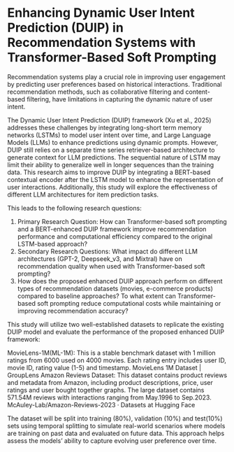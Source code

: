 # Enhancing Dynamic User Intent Prediction (DUIP) in Recommendation Systems with Transformer-Based Soft Prompting
Recommendation systems play a crucial role in improving user engagement by predicting user preferences based on historical interactions. Traditional recommendation methods, such as collaborative filtering and content-based filtering, have limitations in capturing the dynamic nature of user intent.

The Dynamic User Intent Prediction (DUIP) framework (Xu et al., 2025) addresses these challenges by integrating long-short term memory networks (LSTMs) to model user intent over time, and Large Language Models (LLMs) to enhance predictions using dynamic prompts. However, DUIP still relies on a separate time series retriever-based architecture to generate context for LLM predictions. The sequential nature of LSTM may limit their ability to generalize well in longer sequences than the training data. This research aims to improve DUIP by integrating a BERT-based contextual encoder after the LSTM model to enhance the representation of user interactions. Additionally, this study will explore the effectiveness of different LLM architectures for item prediction tasks. 

This leads to the following research questions:
1. Primary Research Question: How can Transformer-based soft prompting and a BERT-enhanced DUIP framework improve recommendation performance and computational efficiency compared to the original LSTM-based approach?
2. Secondary Research Questions: What impact do different LLM architectures (GPT-2, Deepseek_v3, and Mixtral) have on recommendation quality when used with Transformer-based soft prompting?
3. How does the proposed enhanced DUIP approach perform on different types of recommendation datasets (movies, e-commerce products) compared to baseline approaches?
To what extent can Transformer-based soft prompting reduce computational costs while maintaining or improving recommendation accuracy?

This study will utilize two well-established datasets to replicate the existing DUIP model and evaluate the performance of the proposed enhanced DUIP framework:

MovieLens-1M(ML-1M): This is a stable benchmark dataset with 1 million ratings from 6000 used on 4000 movies. Each rating entry includes user ID, movie ID, rating value (1-5) and timestamp. MovieLens 1M Dataset | GroupLens
Amazon Reviews Dataset: This dataset contains product reviews and metadata from Amazon, including product descriptions, price, user ratings and user bought together graphs. The large dataset contains 571.54M reviews with interactions ranging from May.1996 to Sep.2023. McAuley-Lab/Amazon-Reviews-2023 · Datasets at Hugging Face

The dataset will be split into training (80%), validation (10%) and test(10%) sets using temporal splitting to simulate real-world scenarios where models are training on past data and evaluated on future data. This approach helps assess the models’ ability to capture evolving user preference over time. 
